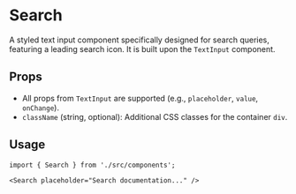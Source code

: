 # Search

A styled text input component specifically designed for search queries, featuring a leading search icon. It is built upon the `TextInput` component.

## Props

*   All props from `TextInput` are supported (e.g., `placeholder`, `value`, `onChange`).
*   `className` (string, optional): Additional CSS classes for the container `div`.

## Usage

```tsx
import { Search } from './src/components';

<Search placeholder="Search documentation..." />
```
